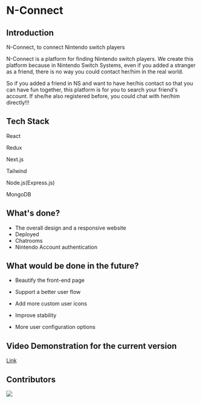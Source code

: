# N-Connect

## Introduction

N-Connect, to connect Nintendo switch players

N-Connect is a platform for finding Nintendo switch players. We create this platform because in Nintendo Switch Systems, even if you added a stranger as a friend, there is no way you could contact her/him in the real world.

So if you added a friend in NS and want to have her/his contact so that you can have fun together, this platform is for you to search your friend's account. If she/he also registered before, you could chat with her/him directly!!!

## Tech Stack

React

Redux

Next.js

Tailwind

Node.js(Express.js)

MongoDB

## What's done?

-   The overall design and a responsive website
-   Deployed
-   Chatrooms
-   Nintendo Account authentication

## What would be done in the future?

-   Beautify the front-end page

-   Support a better user flow

-   Add more custom user icons

-   Improve stability

-   More user configuration options

## Video Demonstration for the current version

<a href="https://drive.google.com/file/d/1CQT0kexm8pbngyY-1A-k01CiSGxJWBAp/view?usp=sharing">
  Link
</a>

## Contributors

<a href="https://github.com/jasonyxwu/N-Connect/graphs/contributors">
  <img src="https://contrib.rocks/image?repo=jasonyxwu/N-Connect" />
</a>
